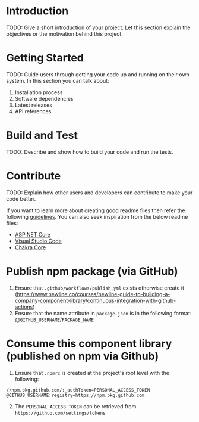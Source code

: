 # Introduction

TODO: Give a short introduction of your project. Let this section explain the objectives or the motivation behind this project.

# Getting Started

TODO: Guide users through getting your code up and running on their own system. In this section you can talk about:

1. Installation process
2. Software dependencies
3. Latest releases
4. API references

# Build and Test

TODO: Describe and show how to build your code and run the tests.

# Contribute

TODO: Explain how other users and developers can contribute to make your code better.

If you want to learn more about creating good readme files then refer the following [guidelines](https://docs.microsoft.com/en-us/azure/devops/repos/git/create-a-readme?view=azure-devops). You can also seek inspiration from the below readme files:

- [ASP.NET Core](https://github.com/aspnet/Home)
- [Visual Studio Code](https://github.com/Microsoft/vscode)
- [Chakra Core](https://github.com/Microsoft/ChakraCore)

# Publish npm package (via GitHub)

1. Ensure that `.github/workflows/publish.yml` exists otherwise create it (https://www.newline.co/courses/newline-guide-to-building-a-company-component-library/continuous-integration-with-github-actions)
2. Ensure that the name attribute in `package.json` is in the following format: @`GITHUB_USERNAME`/`PACKAGE_NAME`

# Consume this component library (published on npm via Github)

1. Ensure that `.npmrc` is created at the project's root level with the following:

```
//npm.pkg.github.com/:_authToken=PERSONAL_ACCESS_TOKEN
@GITHUB_USERNAME:registry=https://npm.pkg.github.com
```

2. The `PERSONAL_ACCESS_TOKEN` can be retrieved from `https://github.com/settings/tokens`
